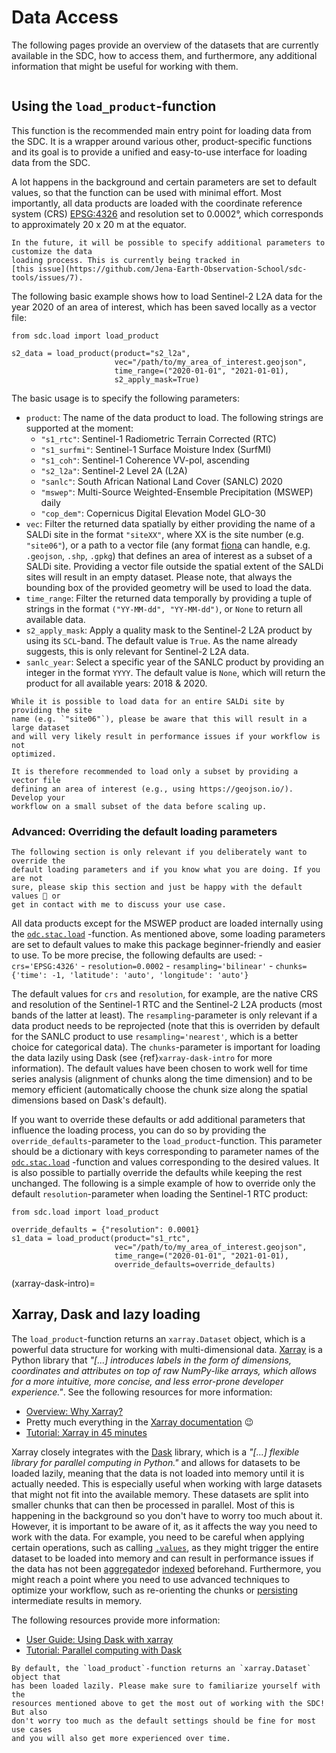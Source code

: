 # Data Access

The following pages provide an overview of the datasets that are currently 
available in the SDC, how to access them, and furthermore, any additional 
information that might be useful for working with them.

```{tableofcontents}
```

## Using the `load_product`-function

This function is the recommended main entry point for loading data from the SDC. 
It is a wrapper around various other, product-specific functions and its goal is 
to provide a unified and easy-to-use interface for loading data from the SDC.

A lot happens in the background and certain parameters are set to default 
values, so that the function can be used with minimal effort. Most importantly,
all data products are loaded with the coordinate reference system (CRS) 
[EPSG:4326](https://epsg.io/4326) and resolution set to 0.0002°, which
corresponds to approximately 20 x 20 m at the equator.

```{note}
In the future, it will be possible to specify additional parameters to customize the data
loading process. This is currently being tracked in 
[this issue](https://github.com/Jena-Earth-Observation-School/sdc-tools/issues/7).
```

The following basic example shows how to load Sentinel-2 L2A data for the year 
2020 of an area of interest, which has been saved locally as a vector file:

```{code-block} python
from sdc.load import load_product

s2_data = load_product(product="s2_l2a", 
                       vec="/path/to/my_area_of_interest.geojson", 
                       time_range=("2020-01-01", "2021-01-01),
                       s2_apply_mask=True)
```

The basic usage is to specify the following parameters:

- `product`: The name of the data product to load. The following strings are 
supported at the moment:
    - `"s1_rtc"`: Sentinel-1 Radiometric Terrain Corrected (RTC)
    - `"s1_surfmi"`: Sentinel-1 Surface Moisture Index (SurfMI)
    - `"s1_coh"`: Sentinel-1 Coherence VV-pol, ascending
    - `"s2_l2a"`: Sentinel-2 Level 2A (L2A)
    - `"sanlc"`: South African National Land Cover (SANLC) 2020
    - `"mswep"`: Multi-Source Weighted-Ensemble Precipitation (MSWEP) daily
    - `"cop_dem"`: Copernicus Digital Elevation Model GLO-30
- `vec`: Filter the returned data spatially by either providing the name of a 
SALDi site in the format `"siteXX"`, where XX is the site number (e.g. 
`"site06"`), or a path to a vector file (any format [fiona](https://github.com/Toblerity/Fiona) 
can handle, e.g. `.geojson`, `.shp`, `.gpkg`) that defines an area of interest 
as a subset of a SALDi site. Providing a vector file outside the spatial extent 
of the SALDi sites will result in an empty dataset. Please note, that always the
bounding box of the provided geometry will be used to load the data.
- `time_range`: Filter the returned data temporally by providing a tuple of 
strings in the format `("YY-MM-dd", "YY-MM-dd")`, or `None` to return all 
available data.
- `s2_apply_mask`: Apply a quality mask to the Sentinel-2 L2A product by using 
its `SCL`-band. The default value is `True`. As the name already suggests, this 
is only relevant for Sentinel-2 L2A data.
- `sanlc_year`: Select a specific year of the SANLC product by providing an
integer in the format `YYYY`. The default value is `None`, which will return the
product for all available years: 2018 & 2020.

```{warning}
While it is possible to load data for an entire SALDi site by providing the site 
name (e.g. `"site06"`), please be aware that this will result in a large dataset 
and will very likely result in performance issues if your workflow is not 
optimized.

It is therefore recommended to load only a subset by providing a vector file 
defining an area of interest (e.g., using https://geojson.io/). Develop your 
workflow on a small subset of the data before scaling up.
```

### Advanced: Overriding the default loading parameters

```{warning}
The following section is only relevant if you deliberately want to override the
default loading parameters and if you know what you are doing. If you are not 
sure, please skip this section and just be happy with the default values 🙂 or 
get in contact with me to discuss your use case.
```

All data products except for the MSWEP product are loaded internally using the
[`odc.stac.load`](https://odc-stac.readthedocs.io/en/latest/_api/odc.stac.load.html#odc-stac-load)
-function. As mentioned above, some loading parameters are set to default values 
to make this package beginner-friendly and easier to use. To be more precise, 
the following defaults are used:
    - `crs='EPSG:4326'`
    - `resolution=0.0002`
    - `resampling='bilinear'`
    - `chunks={'time': -1, 'latitude': 'auto', 'longitude': 'auto'}`

The default values for `crs` and `resolution`, for example, are the native CRS 
and resolution of the Sentinel-1 RTC and the Sentinel-2 L2A products (most bands 
of the latter at least). The `resampling`-parameter is only relevant if a data 
product needs to be reprojected (note that this is overriden by default for the 
SANLC product to use `resampling='nearest'`, which is a better choice for 
categorical data). The `chunks`-parameter is important for loading the data 
lazily using Dask (see {ref}`xarray-dask-intro` for more information). The 
default values have been chosen to work well for time series analysis 
(alignment of chunks along the time dimension) and to be memory efficient 
(automatically choose the chunk size along the spatial dimensions based on 
Dask's default).

If you want to override these defaults or add additional parameters that 
influence the loading process, you can do so by providing the 
`override_defaults`-parameter to the `load_product`-function. This parameter 
should be a dictionary with keys corresponding to parameter names of the 
[`odc.stac.load`](https://odc-stac.readthedocs.io/en/latest/_api/odc.stac.load.html#odc-stac-load)
-function and values corresponding to the desired values. It is also possible to 
partially override the defaults while keeping the rest unchanged. The following 
is a simple example of how to override only the default `resolution`-parameter 
when loading the Sentinel-1 RTC product:

```{code-block} python
from sdc.load import load_product

override_defaults = {"resolution": 0.0001}
s1_data = load_product(product="s1_rtc", 
                       vec="/path/to/my_area_of_interest.geojson", 
                       time_range=("2020-01-01", "2021-01-01),
                       override_defaults=override_defaults)
```

(xarray-dask-intro)=
## Xarray, Dask and lazy loading

The `load_product`-function returns an `xarray.Dataset` object, which is a 
powerful data structure for working with multi-dimensional data. [Xarray](https://xarray.dev/) 
is a Python library that _"[...] introduces labels in the form of dimensions, 
coordinates and attributes on top of raw NumPy-like arrays, which allows for a 
more intuitive, more concise, and less error-prone developer experience."_. 
See the following resources for more information:
- [Overview: Why Xarray?](https://docs.xarray.dev/en/latest/getting-started-guide/why-xarray.html)
- Pretty much everything in the [Xarray documentation](https://docs.xarray.dev/en/latest/index.html) 😉
- [Tutorial: Xarray in 45 minutes](https://tutorial.xarray.dev/overview/xarray-in-45-min.html)

Xarray closely integrates with the [Dask](https://dask.org/) library, which is a 
_"[...] flexible library for parallel computing in Python."_ and allows for 
datasets to be loaded lazily, meaning that the data is not loaded into memory 
until it is actually needed. This is especially useful when working with large 
datasets that might not fit into the available memory. These datasets are split 
into smaller chunks that can then be processed in parallel. Most of this is 
happening in the background so you don't have to worry too much about it. 
However, it is important to be aware of it, as it affects the way you need to 
work with the data. For example, you need to be careful when applying certain 
operations, such as calling [`.values`](https://docs.xarray.dev/en/latest/generated/xarray.DataArray.values.html#xarray.DataArray.values), as they might trigger the entire 
dataset to be loaded into memory and can result in performance issues if the 
data has not been [aggregated](https://docs.xarray.dev/en/latest/api.html#aggregation)or [indexed](https://docs.xarray.dev/en/latest/user-guide/indexing.html) beforehand. 
Furthermore, you might reach a point where you need to use advanced techniques 
to optimize your workflow, such as re-orienting the chunks or [persisting](https://docs.dask.org/en/latest/best-practices.html#persist-when-you-can) 
intermediate results in memory.

The following resources provide more information:
- [User Guide: Using Dask with xarray](https://docs.xarray.dev/en/latest/user-guide/dask.html#using-dask-with-xarray)
- [Tutorial: Parallel computing with Dask](https://tutorial.xarray.dev/intermediate/xarray_and_dask.html#parallel-computing-with-dask)

```{note}
By default, the `load_product`-function returns an `xarray.Dataset` object that 
has been loaded lazily. Please make sure to familiarize yourself with the 
resources mentioned above to get the most out of working with the SDC! But also 
don't worry too much as the default settings should be fine for most use cases 
and you will also get more experienced over time.
```
